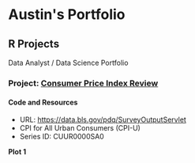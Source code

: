 # Austin's Portfolio

## R Projects

Data Analyst / Data Science Portfolio

### Project: [Consumer Price Index Review](https://github.com/AuRobinson/Austin_Portfolio/blob/main/project_cpi_series.R)

#### Code and Resources

- URL: https://data.bls.gov/pdq/SurveyOutputServlet
- CPI for All Urban Consumers (CPI-U)
- Series ID:    CUUR0000SA0

**Plot 1**
